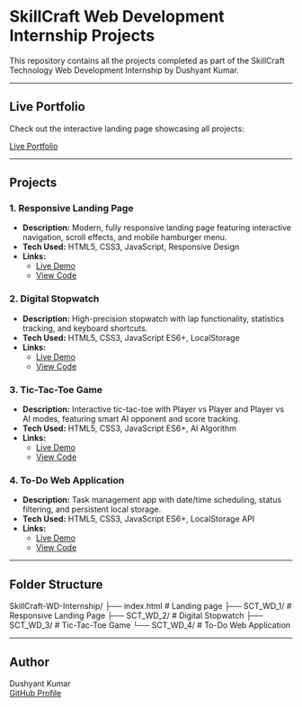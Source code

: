 # SkillCraft Web Development Internship Projects

This repository contains all the projects completed as part of the SkillCraft Technology Web Development Internship by Dushyant Kumar.

---

## Live Portfolio

Check out the interactive landing page showcasing all projects:

[Live Portfolio](https://Dushyant-143.github.io/SkillCraft-WD-Internship/)

---

## Projects

### 1. Responsive Landing Page
- **Description:** Modern, fully responsive landing page featuring interactive navigation, scroll effects, and mobile hamburger menu.
- **Tech Used:** HTML5, CSS3, JavaScript, Responsive Design
- **Links:**
  - [Live Demo](./SCT_WD_1/index.html)
  - [View Code](https://github.com/Dushyant-143/SkillCraft-WD-Internship/tree/main/SCT_WD_1)

### 2. Digital Stopwatch
- **Description:** High-precision stopwatch with lap functionality, statistics tracking, and keyboard shortcuts.
- **Tech Used:** HTML5, CSS3, JavaScript ES6+, LocalStorage
- **Links:**
  - [Live Demo](./SCT_WD_2/index.html)
  - [View Code](https://github.com/Dushyant-143/SkillCraft-WD-Internship/tree/main/SCT_WD_2)

### 3. Tic-Tac-Toe Game
- **Description:** Interactive tic-tac-toe with Player vs Player and Player vs AI modes, featuring smart AI opponent and score tracking.
- **Tech Used:** HTML5, CSS3, JavaScript ES6+, AI Algorithm
- **Links:**
  - [Live Demo](./SCT_WD_3/index.html)
  - [View Code](https://github.com/Dushyant-143/SkillCraft-WD-Internship/tree/main/SCT_WD_3)

### 4. To-Do Web Application
- **Description:** Task management app with date/time scheduling, status filtering, and persistent local storage.
- **Tech Used:** HTML5, CSS3, JavaScript ES6+, LocalStorage API
- **Links:**
  - [Live Demo](./SCT_WD_4/index.html)
  - [View Code](https://github.com/Dushyant-143/SkillCraft-WD-Internship/tree/main/SCT_WD_4)

---

## Folder Structure

SkillCraft-WD-Internship/
├── index.html # Landing page
├── SCT_WD_1/ # Responsive Landing Page
├── SCT_WD_2/ # Digital Stopwatch
├── SCT_WD_3/ # Tic-Tac-Toe Game
└── SCT_WD_4/ # To-Do Web Application

---

## Author

Dushyant Kumar  
[GitHub Profile](https://github.com/Dushyant-143)

